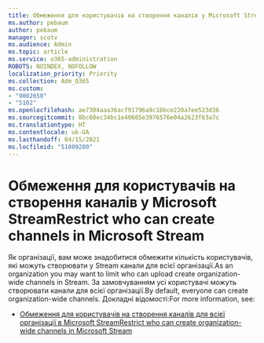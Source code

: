 ```yaml
---
title: Обмеження для користувачів на створення каналів у Microsoft Stream
ms.author: pebaum
author: pebaum
manager: scotv
ms.audience: Admin
ms.topic: article
ms.service: o365-administration
ROBOTS: NOINDEX, NOFOLLOW
localization_priority: Priority
ms.collection: Adm_O365
ms.custom:
- "9002650"
- "5102"
ms.openlocfilehash: ae7304aaa36acf91796a9c18bce220a7ee523d36
ms.sourcegitcommit: 8bc60ec34bc1e40685e3976576e04a2623f63a7c
ms.translationtype: HT
ms.contentlocale: uk-UA
ms.lasthandoff: 04/15/2021
ms.locfileid: "51809280"
---
```

# <a name="restrict-who-can-create-channels-in-microsoft-stream"></a><span data-ttu-id="bdf13-102">Обмеження для користувачів на створення каналів у Microsoft Stream</span><span class="sxs-lookup"><span data-stu-id="bdf13-102">Restrict who can create channels in Microsoft Stream</span></span>

<span data-ttu-id="bdf13-103">Як організації, вам може знадобитися обмежити кількість користувачів, які можуть створювати у Stream канали для всієї організації.</span><span class="sxs-lookup"><span data-stu-id="bdf13-103">As an organization you may want to limit who can upload create organization-wide channels in Stream.</span></span> <span data-ttu-id="bdf13-104">За замовчуванням усі користувачі можуть створювати канали для всієї організації.</span><span class="sxs-lookup"><span data-stu-id="bdf13-104">By default, everyone can create organization-wide channels.</span></span> <span data-ttu-id="bdf13-105">Докладні відомості:</span><span class="sxs-lookup"><span data-stu-id="bdf13-105">For more information, see:</span></span>

- [<span data-ttu-id="bdf13-106">Обмеження для користувачів на створення каналів для всієї організації в Microsoft Stream</span><span class="sxs-lookup"><span data-stu-id="bdf13-106">Restrict who can create organization-wide channels in Microsoft Stream</span></span>](https://docs.microsoft.com/stream/restrict-companywide-channels)
